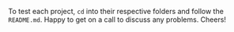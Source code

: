 To test each project, `cd` into their respective folders and follow the `README.md`.
Happy to get on a call to discuss any problems.
Cheers!